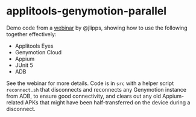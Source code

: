 # applitools-genymotion-parallel

Demo code from a [webinar](https://go.applitools.com/190709-Jonathan-Lipps-webinar.html) by @jlipps, showing how to use the following together effectively:

* Applitools Eyes
* Genymotion Cloud
* Appium
* JUnit 5
* ADB

See the webinar for more details. Code is in `src` with a helper script `reconnect.sh` that disconnects and reconnects any Genymotion instance from ADB, to ensure good connectivity, and clears out any old Appium-related APKs that might have been half-transferred on the device during a disconnect.
